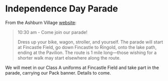# Independence Day Parade

From the Ashburn Village
[website](https://www.ashburnvillage.org/calendar2.php?is=1&cat=&view=event&id=405):

> 10:30 am - Come join our parade!
>
> Dress up your bike, wagon, stroller, and yourself. The parade will start at 
Fincastle Field, go down Fincastle to Ringold, onto the lake path, ending at
the Pavilion. The route is 1 mile long—those wishing for a shorter walk may
start elsewhere along the route.

We will meet in our Class A uniforms at Fincastle Field and take part in the
parade, carrying our Pack banner. Details to come.
